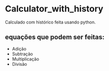 # Calculator_with_history
Calculado com histórico feita usando python.

## equações que podem ser feitas:
- Adição
- Subtração
- Multiplicação
- Divisão
